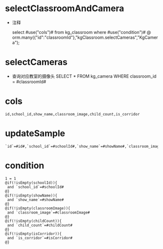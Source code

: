 selectClassroomAndCamera
===
* 注释

	select #use("cols")# from kg_classroom where #use("condition")#
    @ orm.many({"id":"classroomId"},"kgClassroom.selectCameras","KgCamera");
    
selectCameras
====
* 查询对应教室的摄像头
    SELECT * FROM kg_camera WHERE classroom_id = #classroomId#  
  
cols
===

	id,school_id,show_name,classroom_image,child_count,is_corridor

updateSample
===

	`id`=#id#,`school_id`=#schoolId#,`show_name`=#showName#,`classroom_image`=#classroomImage#,`child_count`=#childCount#,`is_corridor`=#isCorridor#

condition
===

	1 = 1  
	@if(!isEmpty(schoolId)){
	 and `school_id`=#schoolId#
	@}
	@if(!isEmpty(showName)){
	 and `show_name`=#showName#
	@}
	@if(!isEmpty(classroomImage)){
	 and `classroom_image`=#classroomImage#
	@}
	@if(!isEmpty(childCount)){
	 and `child_count`=#childCount#
	@}
	@if(!isEmpty(isCorridor)){
	 and `is_corridor`=#isCorridor#
	@}
	